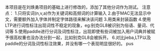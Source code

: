 本项目是在刘焕勇项目的基础上进行修改的，添加了其他分词作为测试。
注意点：
1.只将实词(n,v,a)作为关键词和高频词的计算输入
2.由于MAC无法显示中文，需要额外加入字体并制定字体路径来解决该问题
3.用类来封装函数
4.使用LTP进行词性标注出现词性不稳定的现象，eg:别克GL8被识别为俗语、量词、代词等
5.使用paddle进行分词及词性标注，出现即使有些词被加入用户词典并被赋予很高权重也没办法分到一起，比如别克GL8会被拆开。
6.对比jieba,LTP以及paddle的分词及词性标注效果，并没有哪一个表现明显很好的。 pus